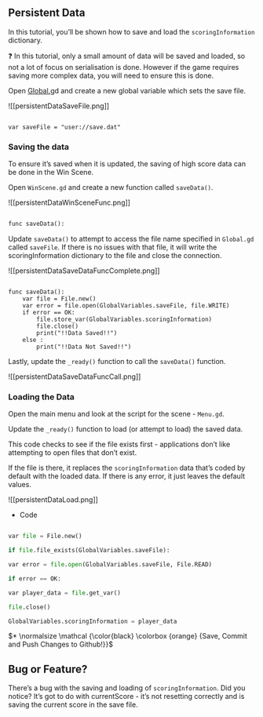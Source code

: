 ## Persistent Data

  

In this tutorial, you’ll be shown how to save and load the `scoringInformation` dictionary.

  

<aside>

❓ In this tutorial, only a small amount of data will be saved and loaded, so not a lot of focus on serialisation is done. However if the game requires saving more complex data, you will need to ensure this is done.

  

</aside>

  

Open [Global.g](http://Global.gs)d and create a new global variable which sets the save file.

  ![[persistentDataSaveFile.png]]

```gdscript

var saveFile = "user://save.dat"

```

  

### Saving the data

  

To ensure it’s saved when it is updated, the saving of high score data can be done in the Win Scene.


Open `WinScene.gd` and create a new function called `saveData()`.

  
![[persistentDataWinSceneFunc.png]]


```python

func saveData():

```

  

Update `saveData()` to attempt to access the file name specified in `Global.gd` called `saveFile`. If there is no issues with that file, it will write the scoringInformation dictionary to the file and close the connection.

  
![[persistentDataSaveDataFuncComplete.png]]


```gdscript

func saveData():
	var file = File.new()
	var error = file.open(GlobalVariables.saveFile, file.WRITE)
	if error == OK:
		file.store_var(GlobalVariables.scoringInformation)
		file.close()
		print("!!Data Saved!!")
	else :
		print("!!Data Not Saved!!")
```

  

Lastly, update the `_ready()` function to call the `saveData()` function.

  ![[persistentDataSaveDataFuncCall.png]]


  

### Loading the Data

  

Open the main menu and look at the script for the scene - `Menu.gd`.

  

Update the `_ready()` function to load (or attempt to load) the saved data.

  

This code checks to see if the file exists first - applications don’t like attempting to open files that don’t exist.

  

If the file is there, it replaces the `scoringInformation` data that’s coded by default with the loaded data. If there is any error, it just leaves the default values.

  ![[persistentDataLoad.png]]



  

- Code

```python

var file = File.new()

if file.file_exists(GlobalVariables.saveFile):

var error = file.open(GlobalVariables.saveFile, File.READ)

if error == OK:

var player_data = file.get_var()

file.close()

GlobalVariables.scoringInformation = player_data

```

  

$* \normalsize \mathcal {\color{black} \colorbox {orange} {Save, Commit and Push Changes to Github!}}$

  

## Bug or Feature?

  

There’s a bug with the saving and loading of `scoringInformation`. Did you notice? It’s got to do with currentScore - it’s not resetting correctly and is saving the current score in the save file.
